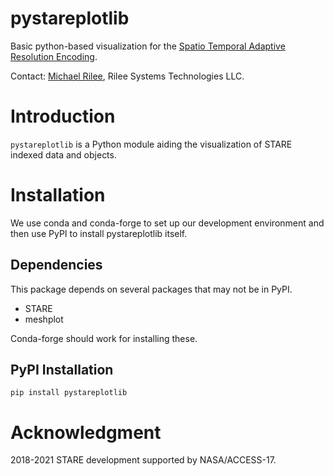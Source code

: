 # pystareplotlib

Basic python-based visualization for the [Spatio Temporal Adaptive Resolution Encoding](https://github.com/SpatioTemporal/STARE).

Contact: [Michael Rilee](mike@rilee.net), Rilee Systems Technologies LLC.

# Introduction

`pystareplotlib` is a Python module aiding the visualization of STARE indexed data and objects.

# Installation

We use conda and conda-forge to set up our development environment and then use PyPI to install pystareplotlib itself.

## Dependencies

This package depends on several packages that may not be in PyPI.

* STARE
* meshplot

Conda-forge should work for installing these.

## PyPI Installation

`pip install pystareplotlib`

# Acknowledgment

2018-2021 STARE development supported by NASA/ACCESS-17.
